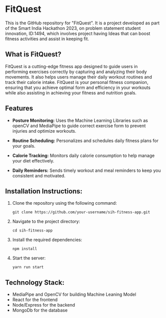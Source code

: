 # FitQuest

This is the GitHub repository for "FitQuest". It is a project developed as part of the Smart India Hackathon 2023, on problem statement student innovation, ID:1494, which involves project having Ideas that can boost fitness activities and assist in keeping fit.

## What is FitQuest?

FitQuest is a cutting-edge fitness app designed to guide users in performing exercises correctly by capturing and analyzing their body movements. It also helps users manage their daily workout routines and track their calorie intake. FitQuest is your personal fitness companion, ensuring that you achieve optimal form and efficiency in your workouts while also assisting in achieving your fitness and nutrition goals.

## Features
* **Posture Monitoring:**  Uses the Machine Learning Libraries such as openCV and MediaPipe to guide correct exercise form to prevent injuries and optimize workouts.

* **Routine Scheduling:** Personalizes and schedules daily fitness plans for your goals.

* **Calorie Tracking:** Monitors daily calorie consumption to help manage your diet effectively.

* **Daily Reminders:** Sends timely workout and meal reminders to keep you consistent and motivated.

## Installation Instructions:

1. Clone the repository using the following command:
   ```
   git clone https://github.com/your-username/sih-fitness-app.git
   ```

2. Navigate to the project directory:
   ```
   cd sih-fitness-app
   ```

3. Install the required dependencies:
   ```
   npm install
   ```

4. Start the server:
   ```
   yarn run start
   ```




## Technology Stack:
- MediaPipe and OpenCV for building Machine Leaning Model
- React for the frontend
- Node/Express for the backend
- MongoDb for the database

